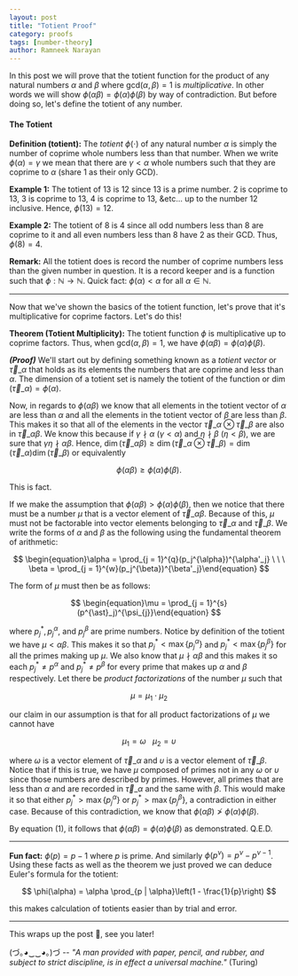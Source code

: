 ```yaml
---
layout: post
title: "Totient Proof"
category: proofs
tags: [number-theory]
author: Ramneek Narayan
---
```


In this post we will prove that the totient function for the product of any natural numbers $\alpha$ and $\beta$ where $\text{gcd}(\alpha, \beta) = 1$ is *multiplicative*. In other words we will show $\phi(\alpha \beta) = \phi(\alpha)\phi(\beta)$ by way of contradiction. But before doing so, let's define the totient of any number.

#### The Totient

**Definition (totient):** The *totient* $\phi(\cdot)$ of any natural number $\alpha$ is simply the number of coprime whole numbers less than that number. When we write $\phi(\alpha) = \gamma$ we mean that there are $\gamma < \alpha$ whole numbers such that they are coprime to $\alpha$ (share $1$ as their only GCD).

**Example 1:** The totient of $13$ is 12 since $13$ is a prime number. 2 is coprime to 13, 3 is coprime to 13, 4 is coprime to 13, &etc... up to the number 12 inclusive. Hence, $\phi(13) = 12$.

**Example 2:** The totient of $8$ is 4 since all odd numbers less than 8 are coprime to it and all even numbers less than 8 have 2 as their GCD. Thus, $\phi(8) = 4$.  

**Remark:** All the totient does is record the number of coprime numbers less than the given number in question. It is a record keeper and is a function such that $\phi: \mathbb{N} \to \mathbb{N}$. Quick fact: $\phi(\alpha) < \alpha$ for all $\alpha \in \mathbb{N}$.

---

Now that we've shown the basics of the totient function, let's prove that it's multiplicative for coprime factors. Let's do this!

**Theorem (Totient Multiplicity):** The totient function $\phi$ is multiplicative up to coprime factors. Thus, when $\text{gcd}(\alpha, \beta) = 1$, we have $\phi(\alpha\beta) = \phi(\alpha)\phi(\beta).$

***(Proof)*** We'll start out by defining something known as a *totient vector* or $\vec{\tau}\_{\alpha}$ that holds as its elements the numbers that are coprime and less than $\alpha$. The dimension of a totient set is namely the totient of the function or $\dim(\vec{\tau}\_\alpha) = \phi(\alpha)$.

Now, in regards to $\phi(\alpha \beta)$ we know that all elements in the totient vector of $\alpha$ are less than $\alpha$ and all the elements in the totient vector of $\beta$ are less than $\beta$. This makes it so that all of the elements in the vector $\vec{\tau}\_\alpha \otimes \vec{\tau}\_\beta$ are also in $\vec{\tau}\_{\alpha \beta}$. We know this because if $\gamma \nmid \alpha$ ($\gamma < \alpha$) and $\eta \nmid \beta$ ($\eta < \beta$), we are sure that $\gamma \eta \nmid \alpha \beta$. Hence, $\dim(\vec{\tau}\_{\alpha \beta}) \geq \dim(\vec{\tau}\_\alpha \otimes \vec{\tau}\_\beta) = \dim(\vec{\tau}\_\alpha)\dim(\vec{\tau}\_\beta)$ or equivalently

$$
\begin{equation}\phi(\alpha \beta) \geq \phi(\alpha)\phi(\beta).\end{equation}
$$

This is fact.

If we make the assumption that $\phi(\alpha \beta) > \phi(\alpha)\phi(\beta)$, then we notice that there must be a number $\mu$ that is a vector element of $\vec{\tau}\_{\alpha \beta}$. Because of this, $\mu$ must not be factorable into vector elements belonging to $\vec{\tau}\_{\alpha}$ and $\vec{\tau}\_\beta$. We write the forms of $\alpha$ and $\beta$ as the following using the fundamental theorem of arithmetic:

$$
\begin{equation}\alpha = \prod_{j = 1}^{q}(p_j^{\alpha})^{\alpha'_j} \ \ \ \beta = \prod_{j = 1}^{w}(p_j^{\beta})^{\beta'_j}\end{equation}
$$

The form of $\mu$ must then be as follows:

$$
\begin{equation}\mu = \prod_{j = 1}^{s}(p^{\ast}_j)^{\psi_{j}}\end{equation}
$$

where $p^\ast_j, p_j^\alpha,$ and $p_j^\beta$ are prime numbers. Notice by definition of the totient we have $\mu < \alpha \beta$. This makes it so that $p^\ast_j < \max\lbrace p_j^\alpha\rbrace$ and $p^\ast_j < \max\lbrace p_j^\beta\rbrace$ for all the primes making up $\mu$. We also know that $\mu \nmid \alpha \beta$ and this makes it so each $p^\ast_j \neq p^\alpha$ and $p_j^\ast \neq p^\beta$ for every prime that makes up $\alpha$ and $\beta$ respectively. Let there be *product factorizations* of the number $\mu$ such that

$$
\begin{equation}\mu = \mu_1 \cdot \mu_2\end{equation}
$$

our claim in our assumption is that for all product factorizations of $\mu$ we cannot have

$$
\begin{equation}\mu_1 = \omega \ \ \ \mu_2 = \upsilon\end{equation}
$$

where $\omega$ is a vector element of $\vec{\tau}\_\alpha$ and $\upsilon$ is a vector element of $\vec{\tau}\_\beta$. Notice that if this is true, we have $\mu$ composed of primes not in any $\omega$ or $\upsilon$ since those numbers are described by primes. However, all primes that are less than $\alpha$ and are recorded in $\vec{\tau}\_\alpha$ and the same with $\beta$. This would make it so that either $p_j^\ast > \max \lbrace p_j^\alpha \rbrace$ or $p_j^\ast > \max \lbrace p_j^\beta \rbrace$, a contradiction in either case. Because of this contradiction, we know that $\phi(\alpha \beta) \not > \phi(\alpha)\phi(\beta)$.

By equation $(1)$, it follows that $\phi(\alpha\beta) = \phi(\alpha)\phi(\beta)$ as demonstrated. Q.E.D.

---

**Fun fact:** $\phi(p) = p - 1$ where $p$ is prime. And similarly $\phi(p^\nu) = p^\nu - p^{\nu - 1}$. Using these facts as well as the theorem we just proved we can deduce Euler's formula for the totient:

$$
\phi(\alpha) = \alpha \prod_{p | \alpha}\left(1 - \frac{1}{p}\right)
$$

this makes calculation of totients easier than by trial and error.

---

This wraps up the post 🌯, see you later!

(づ｡◕‿‿◕｡)づ -- *"A man provided with paper, pencil, and rubber, and subject to strict discipline, is in effect a universal machine."* (Turing)

